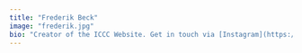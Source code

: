 ```yaml
---
title: "Frederik Beck"
image: "frederik.jpg"
bio: "Creator of the ICCC Website. Get in touch via [Instagram](https://www.instagram.com/frederik_in_aachen/) or [LinkedIn](https://de.linkedin.com/in/frederik-beck-284648b4)."
---
```

